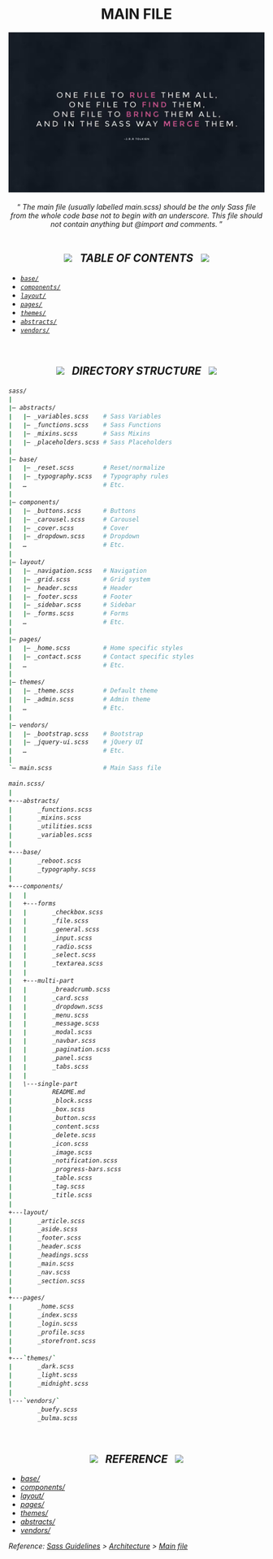 <h1 class="hero__subject--placeholder" align="center">
  <b>MAIN FILE</b>
</h1>

<div class="hero__main--placeholder" align="center">
  <img
  src="../../media/images/vendors/uk__sass-quote.png"
  alt="placeholder main hero image"
  width="800px"
  />
  <br />
  <br />
  <q>
    <i>
    The main file (usually labelled main.scss) should be the only Sass file from the whole code base not to begin with an underscore. This file should not contain anything but @import and comments.
    <i/>
  </q>
  <br />
</div>

<br/>
<h2 class="heading__subcat-title--placeholder---v01" align="center">
  <img src="https://image.flaticon.com/icons/png/128/1636/1636053.png" width="24px" /> &nbsp; <b>TABLE OF CONTENTS</b> &nbsp; <img src="https://image.flaticon.com/icons/png/128/1636/1636053.png" width="24px" />
</h2>

- [`base/`](base/)
- [`components/`](components/)
- [`layout/`](layout/)
- [`pages/`](pages/)
- [`themes/`](themes/)
- [`abstracts/`](abstracts/)
- [`vendors/`](vendors/)

<br/>
<h2 class="heading__subcat-title--placeholder---v01" align="center">
  <img src="https://image.flaticon.com/icons/png/128/1636/1636053.png" width="24px" /> &nbsp; <b>DIRECTORY STRUCTURE</b> &nbsp; <img src="https://image.flaticon.com/icons/png/128/1636/1636053.png" width="24px" />
</h2>

```bash
sass/
|
|– abstracts/
|   |– _variables.scss    # Sass Variables
|   |– _functions.scss    # Sass Functions
|   |– _mixins.scss       # Sass Mixins
|   |– _placeholders.scss # Sass Placeholders
|
|– base/
|   |– _reset.scss        # Reset/normalize
|   |– _typography.scss   # Typography rules
|   …                     # Etc.
|
|– components/
|   |– _buttons.scss      # Buttons
|   |– _carousel.scss     # Carousel
|   |– _cover.scss        # Cover
|   |– _dropdown.scss     # Dropdown
|   …                     # Etc.
|
|– layout/
|   |– _navigation.scss   # Navigation
|   |– _grid.scss         # Grid system
|   |– _header.scss       # Header
|   |– _footer.scss       # Footer
|   |– _sidebar.scss      # Sidebar
|   |– _forms.scss        # Forms
|   …                     # Etc.
|
|– pages/
|   |– _home.scss         # Home specific styles
|   |– _contact.scss      # Contact specific styles
|   …                     # Etc.
|
|– themes/
|   |– _theme.scss        # Default theme
|   |– _admin.scss        # Admin theme
|   …                     # Etc.
|
|– vendors/
|   |– _bootstrap.scss    # Bootstrap
|   |– _jquery-ui.scss    # jQuery UI
|   …                     # Etc.
|
`– main.scss              # Main Sass file
```

```bash
main.scss/
|
+---abstracts/
|       _functions.scss
|       _mixins.scss
|       _utilities.scss
|       _variables.scss
|
+---base/
|       _reboot.scss
|       _typography.scss
|
+---components/
|   |
|   +---forms
|   |       _checkbox.scss
|   |       _file.scss
|   |       _general.scss
|   |       _input.scss
|   |       _radio.scss
|   |       _select.scss
|   |       _textarea.scss
|   |
|   +---multi-part
|   |       _breadcrumb.scss
|   |       _card.scss
|   |       _dropdown.scss
|   |       _menu.scss
|   |       _message.scss
|   |       _modal.scss
|   |       _navbar.scss
|   |       _pagination.scss
|   |       _panel.scss
|   |       _tabs.scss
|   |
|   \---single-part
|           README.md
|           _block.scss
|           _box.scss
|           _button.scss
|           _content.scss
|           _delete.scss
|           _icon.scss
|           _image.scss
|           _notification.scss
|           _progress-bars.scss
|           _table.scss
|           _tag.scss
|           _title.scss
|
+---layout/
|       _article.scss
|       _aside.scss
|       _footer.scss
|       _header.scss
|       _headings.scss
|       _main.scss
|       _nav.scss
|       _section.scss
|
+---pages/
|       _home.scss
|       _index.scss
|       _login.scss
|       _profile.scss
|       _storefront.scss
|
+---`themes/`
|       _dark.scss
|       _light.scss
|       _midnight.scss
|
\---`vendors/`
        _buefy.scss
        _bulma.scss


```

<br/>
<h2 class="heading__subcat-title--placeholder---v01" align="center">
  <img src="https://image.flaticon.com/icons/png/128/1636/1636053.png" width="24px" /> &nbsp; <b>REFERENCE</b> &nbsp; <img src="https://image.flaticon.com/icons/png/128/1636/1636053.png" width="24px" />
</h2>

- [base/](http://sass-guidelin.es/#base-folder)
- [components/](http://sass-guidelin.es/#components-folder)
- [layout/](http://sass-guidelin.es/#layout-folder)
- [pages/](http://sass-guidelin.es/#pages-folder)
- [themes/](http://sass-guidelin.es/#themes-folder)
- [abstracts/](http://sass-guidelin.es/#abstracts-folder)
- [vendors/](http://sass-guidelin.es/#vendors-folder)

Reference: [Sass Guidelines](http://sass-guidelin.es/) > [Architecture](http://sass-guidelin.es/#architecture) > [Main file](http://sass-guidelin.es/#main-file)
